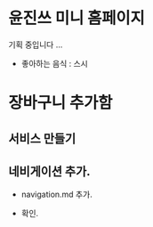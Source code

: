 # 윤진쓰 미니 홈페이지

기획 중입니다 ...

- 좋아하는 음식 : 스시

# 장바구니 추가함
## 서비스 만들기
## 네비게이션 추가.
- navigation.md 추가.

- 확인.
